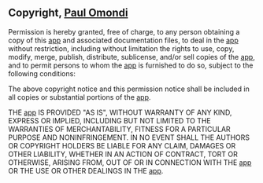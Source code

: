 ## Copyright, [Paul Omondi](https://github.com/paulo-techie)

Permission is hereby granted, free of charge, to any person obtaining a copy of this [app](https://github.com/paulo-techie/restaurant) and associated documentation files, to deal in the [app](https://github.com/paulo-techie/restaurant) without restriction, including without limitation the rights to use, copy, modify, merge, publish, distribute, sublicense, and/or sell copies of the [app](https://github.com/paulo-techie/restaurant), and to permit persons to whom the [app](https://github.com/paulo-techie/restaurant) is furnished to do so, subject to the following conditions:

The above copyright notice and this permission notice shall be included in all copies or substantial portions of the [app](https://github.com/paulo-techie/restaurant).

THE [app](https://github.com/paulo-techie/restaurant) IS PROVIDED "AS IS", WITHOUT WARRANTY OF ANY KIND, EXPRESS OR IMPLIED, INCLUDING BUT NOT LIMITED TO THE WARRANTIES OF MERCHANTABILITY, FITNESS FOR A PARTICULAR PURPOSE AND NONINFRINGEMENT. IN NO EVENT SHALL THE AUTHORS OR COPYRIGHT HOLDERS BE LIABLE FOR ANY CLAIM, DAMAGES OR OTHER LIABILITY, WHETHER IN AN ACTION OF CONTRACT, TORT OR OTHERWISE, ARISING FROM, OUT OF OR IN CONNECTION WITH THE [app](https://github.com/paulo-techie/restaurant) OR THE USE OR OTHER DEALINGS IN THE [app](https://github.com/paulo-techie/restaurant).
